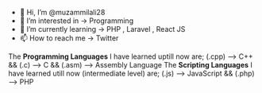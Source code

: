 - 👋 Hi, I’m @muzammilali28
- 👀 I’m interested in -> Programming
- 🌱 I’m currently learning -> PHP , Laravel , React JS
- 📫 How to reach me -> Twitter

<!---
muzammilali28/muzammilali28 is a ✨ special ✨ repository because its `README.md` (this file) appears on your GitHub profile.
You can click the Preview link to take a look at your changes.
--->
The <b>Programming Languages</b> I have learned uptill now are; (.cpp) --> C++ && (.c) --> C && (.asm) --> Assembly Language
The <b>Scripting Languages</b> I have learned utill now (intermediate level) are; (.js) --> JavaScript && (.php) --> PHP
